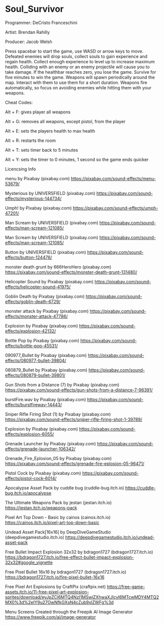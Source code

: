 # Soul_Survivor

Programmer: DeCristo Franceschini

Artist: Brendan Rahilly

Producer: Jacob Welsh


Press spacebar to start the game, use WASD or arrow keys to move. 
Defeated enemies will drop souls, collect souls to gain experience and regain health. 
Collect enough experience to level up to increase maximum health.
Colliding with an enemy or an enemy projectile will cause you to take damage. 
If the healthbar reaches zero, you lose the game.
Survive for five minutes to win the game.
Weapons will spawn periodically around the map. Interact with them to use them for a short duration. 
Weapons fire automatically, so focus on avoiding enemies while hitting them with your weapons.


Cheat Codes:

Alt + F: gives player all weapons

Alt + G: removes all weapons, except pistol, from the player

Alt + E: sets the players health to max health

Alt + R: restarts the room

Alt + T: sets timer back to 5 minutes

Alt + Y: sets the timer to 0 minutes, 1 second so the game ends quicker


Licencsing Info

menu by Pixabay (pixabay.com)
https://pixabay.com/sound-effects/menu-53679/

Mysterious by UNIVERSFIELD (pixabay.com)
https://pixabay.com/sound-effects/mysterious-144734/

Umph! by Pixabay (pixabay.com)
https://pixabay.com/sound-effects/umph-47201/

Man Scream by UNIVERSFIELD (pixabay.com)
https://pixabay.com/sound-effects/man-scream-121085/

Man Scream by UNIVERSFIELD (pixabay.com)
https://pixabay.com/sound-effects/man-scream-121085/

Button by UNIVERSFIELD (pixabay.com)
https://pixabay.com/sound-effects/button-124476/

monster death grunt by 666HeroHero (pixabay.com)
https://pixabay.com/sound-effects/monster-death-grunt-131480/

Helicopter Sound by Pixabay (pixabay.com)
https://pixabay.com/sound-effects/helicopter-sound-41975/

Goblin Death by Pixabay (pixabay.com)
https://pixabay.com/sound-effects/goblin-death-6729/

monster attack by Pixabay (pixabay.com)
https://pixabay.com/sound-effects/monster-attack-47786/

Explosion by Pixabay (pixabay.com)
https://pixabay.com/sound-effects/explosion-42132/

Bottle Pop by Pixabay (pixabay.com)
https://pixabay.com/sound-effects/bottle-pop-45531/

090977_Bullet by Pixabay (pixabay.com)
https://pixabay.com/sound-effects/080977-bullet-39804/

080879_Bullet by Pixabay (pixabay.com)
https://pixabay.com/sound-effects/080879-bullet-39801/

Gun Shots from a Distance (7) by Pixabay (pixabay.com)
https://pixabay.com/sound-effects/gun-shots-from-a-distance-7-96391/

burstFire.wav by Pixabay (pixabay.com)
https://pixabay.com/sound-effects/burstfirewav-14443/

Sniper Rifle Firing Shot (1) by Pixabay (pixabay.com)
https://pixabay.com/sound-effects/sniper-rifle-firing-shot-1-39789/

Explosion by Pixabay (pixabay.com)
https://pixabay.com/sound-effects/explosion-6055/

Grenade Launcher by Pixabay (pixabay.com)
https://pixabay.com/sound-effects/grenade-launcher-106342/

Grenade_Fire_Eplosion_05 by Pixabay (pixabay.com)
https://pixabay.com/sound-effects/grenade-fire-eplosion-05-96471/

Pistol Cock by Pixabay (pixabay.com)
https://pixabay.com/sound-effects/pistol-cock-6014/

Apocalypse Asset Pack by cuddle bug  (cuddle-bug.itch.io) 
https://cuddle-bug.itch.io/apocalypse

The Ultimate Weapons Pack by jestan (jestan.itch.io) 
https://jestan.itch.io/weapons-pack
 
Pixel Art Top Down - Basic by cainos (cainos.itch.io) 
https://cainos.itch.io/pixel-art-top-down-basic
 
Undead Asset Pack[16x16] by DeepDiveGameStudio (deepdivegamestudio.itch.io) 
https://deepdivegamestudio.itch.io/undead-asset-pack
 
Free Bullet Impact Explosion 32x32 by bdragon1727 (bdragon1727.itch.io) 
https://bdragon1727.itch.io/free-effect-bullet-impact-explosion-32x32#google_vignette
 
Free Pixel Bullet 16x16 by bdragon1727 (bdragon1727.itch.io) 
https://bdragon1727.itch.io/fire-pixel-bullet-16x16
 
Free Pixel Art Explosions by CraftPix (craftpix.net) 
https://free-game-assets.itch.io/11-free-pixel-art-explosion-sprites/download/eyJpZCI6MTQ4NzI1MSwiZXhwaXJlcyI6MTcwMDY4MTQ2MX0%3d%2eIY9u27OwNfkGXsN4cZub9xlZWFg%3d

Menu Screens Created through the Freepik AI Image Generator 
https://www.freepik.com/ai/image-generator




